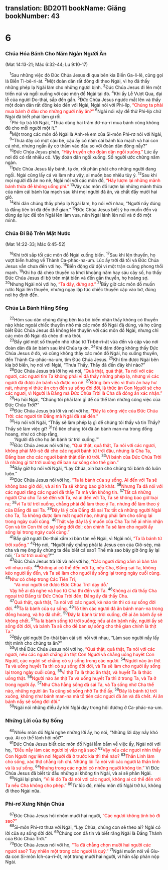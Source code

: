 translation: BD2011
bookName: Giăng 
bookNumber: 43
-------

<div class="title"><h1>6</h1><h3>Chúa Hóa Bánh Cho Năm Ngàn Người Ăn</h3><p>(Mat 14:13-21; Mác 6:32-44; Lu 9:10-17)</p></div>
<span class="verse gi_6_1"> <sup>1</sup>Sau những việc đó Ðức Chúa Jesus đi qua bên kia Biển Ga-li-lê, cũng gọi là Biển Ti-bê-ri-át. </span>
<span class="verse gi_6_2"><sup>2</sup>Một đoàn dân rất đông đi theo Ngài, vì họ đã thấy những phép lạ Ngài làm cho những người bịnh. </span>
<span class="verse gi_6_3"><sup>3</sup>Ðức Chúa Jesus đi lên một triền núi và ngồi xuống với các môn đồ Ngài tại đó. </span>
<span class="verse gi_6_4"><sup>4</sup>Khi ấy Lễ Vượt Qua, đại lễ của người Do-thái, sắp đến gần. </span>
<span class="verse gi_6_5"><sup>5</sup>Ðức Chúa Jesus ngước mắt lên và thấy một đoàn dân rất đông kéo đến với Ngài, Ngài nói với Phi-líp, <font color="red">“Chúng ta phải mua bánh ở đâu cho những người nầy ăn?”</font></span>
<span class="verse gi_6_6"><sup>6</sup>Ngài nói vậy để thử Phi-líp chứ Ngài đã biết phải làm gì rồi.<br/></span>
<span class="verse gi_6_7"> <sup>7</sup>Phi-líp trả lời Ngài, “Thưa dùng hai trăm đơ-na-ri mua bánh cũng không đủ cho mỗi người một ít.”<br/></span>
<span class="verse gi_6_8"> <sup>8</sup>Một trong các môn đồ Ngài là Anh-rê em của Si-môn Phi-rơ nói với Ngài, <br/></span>
<span class="verse gi_6_9"> <sup>9</sup>“Thưa đây có một cậu bé, cậu ấy có năm cái bánh lúa mạch và hai con cá nhỏ, nhưng ngần ấy có thấm vào đâu so với đoàn dân đông nầy?”<br/></span>
<span class="verse gi_6_10"> <sup>10</sup>Ðức Chúa Jesus phán, <font color="red">“Hãy truyền cho đoàn dân ngồi xuống.”</font> Lúc ấy nơi đó có rất nhiều cỏ. Vậy đoàn dân ngồi xuống. Số người ước chừng năm ngàn. <br/></span>
<span class="verse gi_6_11"> <sup>11</sup>Ðức Chúa Jesus lấy bánh, tạ ơn, rồi phân phát cho những người đang ngồi. Ngài cũng lấy cá và làm như vậy, ai muốn bao nhiêu tùy ý. </span>
<span class="verse gi_6_12"><sup>12</sup>Sau khi mọi người đã ăn no nê, Ngài nói với các môn đồ, <font color="red">“Hãy lượm lại những mảnh bánh thừa để không uổng phí.”</font></span>
<span class="verse gi_6_13"><sup>13</sup>Vậy các môn đồ lượm lại những mảnh thừa của năm cái bánh lúa mạch sau khi mọi người đã ăn, và chất đầy mười hai giỏ.<br/></span>
<span class="verse gi_6_14"> <sup>14</sup>Khi dân chúng thấy phép lạ Ngài làm, họ nói với nhau, “Người nầy đúng là đấng tiên tri đã đến thế gian.” </span>
<span class="verse gi_6_15"><sup>15</sup>Ðức Chúa Jesus biết ý họ muốn đến và dùng áp lực để tôn Ngài lên làm vua, nên Ngài lánh lên núi và ở đó một mình.<br/></span>
<div class="title"><h3>Chúa Ði Bộ Trên Mặt Nước</h3><p>(Mat 14:22-33; Mác 6:45-52)</p></div>
<span class="verse gi_6_16"> <sup>16</sup>Khi trời sắp tối các môn đồ Ngài xuống biển. </span>
<span class="verse gi_6_17"><sup>17</sup>Sau khi lên thuyền, họ vượt biển hướng về Thành Ca-phác-na-um. Lúc ấy trời đã tối và Ðức Chúa Jesus vẫn chưa đến với họ. </span>
<span class="verse gi_6_18"><sup>18</sup>Biển động dữ dội vì một trận cuồng phong thổi mạnh. </span>
<span class="verse gi_6_19"><sup>19</sup>Khi họ đã chèo thuyền ra khơi khoảng năm hay sáu cây số, họ thấy Ðức Chúa Jesus đi bộ trên mặt biển và đến gần thuyền, họ hoảng sợ. </span>
<span class="verse gi_6_20"><sup>20</sup>Nhưng Ngài nói với họ, <font color="red">“Ta đây, đừng sợ.”</font></span>
<span class="verse gi_6_21"><sup>21</sup>Bấy giờ các môn đồ muốn rước Ngài lên thuyền, nhưng ngay lập tức chiếc thuyền cập vào bờ, đúng nơi họ định đến.<br/></span>
<div class="title"><h3>Chúa Là Bánh Hằng Sống</h3></div>
<span class="verse gi_6_22"> <sup>22</sup>Hôm sau dân chúng đứng bên kia bờ biển nhận thấy không có thuyền nào khác ngoài chiếc thuyền nhỏ mà các môn đồ Ngài đã dùng, và họ cũng biết Ðức Chúa Jesus đã không lên thuyền với các môn đồ Ngài, nhưng chỉ các môn đồ Ngài đã chèo đi mà thôi.<br/></span>
<span class="verse gi_6_23"> <sup>23</sup>Bấy giờ một số thuyền nhỏ khác từ Ti-bê-ri-át vừa đến và cập vào nơi đoàn dân đã ăn bánh sau khi Chúa tạ ơn. </span>
<span class="verse gi_6_24"><sup>24</sup>Khi đám đông không thấy Ðức Chúa Jesus ở đó, và cũng không thấy các môn đồ Ngài, họ xuống thuyền, đến Thành Ca-phác-na-um, tìm Ðức Chúa Jesus. </span>
<span class="verse gi_6_25"><sup>25</sup>Khi tìm được Ngài bên kia bờ biển, họ nói với Ngài, “Thưa Thầy, Thầy đã đến đây khi nào?”<br/></span>
<span class="verse gi_6_26"> <sup>26</sup>Ðức Chúa Jesus trả lời họ và nói, <font color="red">“Quả thật, quả thật, Ta nói với các ngươi, các ngươi tìm Ta không phải vì đã thấy những phép lạ, nhưng vì các ngươi đã được ăn bánh và được no nê. </font></span>
<span class="verse gi_6_27"><sup>27</sup><font color="red">Ðừng làm việc vì thức ăn hay hư nát, nhưng vì thức ăn còn đến sự sống đời đời, là thức ăn Con Người sẽ cho các ngươi, vì Người là Ðấng mà Ðức Chúa Trời là Cha đã đóng ấn xác nhận.”</font><br/></span>
<span class="verse gi_6_28"> <sup>28</sup>Họ hỏi Ngài, “Chúng tôi phải làm gì để có thể làm những công việc của Ðức Chúa Trời?”<br/></span>
<span class="verse gi_6_29"> <sup>29</sup>Ðức Chúa Jesus trả lời và nói với họ, <font color="red">“Ðây là công việc của Ðức Chúa Trời: các ngươi tin Ðấng mà Ngài đã sai đến.”</font><br/></span>
<span class="verse gi_6_30"> <sup>30</sup>Họ nói với Ngài, “Thầy sẽ làm phép lạ gì để chúng tôi thấy và tin Thầy? Thầy sẽ làm việc gì? </span>
<span class="verse gi_6_31"><sup>31</sup>Tổ tiên chúng tôi đã ăn bánh man-na trong đồng hoang, như có chép rằng,<br/>  ‘Người đã cho họ ăn bánh từ trời xuống.’” <br/></span>
<span class="verse gi_6_32"> <sup>32</sup>Ðức Chúa Jesus nói với họ, <font color="red">“Quả thật, quả thật, Ta nói với các ngươi, không phải Mô-sê đã cho các ngươi bánh từ trời đâu, nhưng là Cha Ta, Ðấng ban cho các ngươi bánh thật đến từ trời. </font></span>
<span class="verse gi_6_33"><sup>33</sup><font color="red">Vì bánh của Ðức Chúa Trời là những gì từ trời xuống để ban sự sống cho thế gian.”</font><br/></span>
<span class="verse gi_6_34"> <sup>34</sup>Bấy giờ họ nói với Ngài, “Lạy Chúa, xin ban cho chúng tôi bánh đó luôn luôn.”<br/></span>
<span class="verse gi_6_35"> <sup>35</sup>Ðức Chúa Jesus nói với họ, <font color="red">“Ta là bánh của sự sống. Ai đến với Ta sẽ không bao giờ đói, và ai tin Ta sẽ không bao giờ khát. </font></span>
<span class="verse gi_6_36"><sup>36</sup><font color="red">Nhưng Ta đã nói với các ngươi rằng các ngươi đã thấy Ta mà vẫn không tin. </font></span>
<span class="verse gi_6_37"><sup>37</sup><font color="red">Tất cả những người Cha cho Ta sẽ đến với Ta, và ai đến với Ta, Ta sẽ không bao giờ loại ra; </font></span>
<span class="verse gi_6_38"><sup>38</sup><font color="red">vì Ta từ trời xuống, chẳng phải để làm theo ý Ta, nhưng để làm theo ý của Ðấng đã sai Ta. </font></span>
<span class="verse gi_6_39"><sup>39</sup><font color="red">Ðây là ý của Ðấng đã sai Ta: tất cả những người Ngài cho Ta, Ta không được làm mất người nào, nhưng phải làm cho sống lại trong ngày cuối cùng. </font></span>
<span class="verse gi_6_40"><sup>40</sup><font color="red">Thật vậy đây là ý muốn của Cha Ta: hễ ai nhìn nhận Con và tin Con thì có sự sống đời đời; còn chính Ta sẽ làm cho người ấy sống lại trong ngày cuối cùng.”</font><br/></span>
<span class="verse gi_6_41"> <sup>41</sup>Bấy giờ người Do-thái xầm xì bàn tán về Ngài, vì Ngài nói, <font color="red">“Ta là bánh từ trời xuống.”</font></span>
<span class="verse gi_6_42"><sup>42</sup>Họ nói, “Người nầy chẳng phải là Jesus con của Giô-sép, mà cha và mẹ ông ấy chúng ta đều biết cả sao? Thế mà sao bây giờ ông ấy lại nói, <font color="red">‘Ta từ trời xuống’</font>?’”<br/></span>
<span class="verse gi_6_43"> <sup>43</sup>Ðức Chúa Jesus trả lời và nói với họ, <font color="red">“Các ngươi đừng xầm xì bàn tán với nhau nữa. </font></span>
<span class="verse gi_6_44"><sup>44</sup><font color="red">Không ai có thể đến với Ta, nếu Cha, Ðấng sai Ta, không kéo người ấy đến, và Ta sẽ làm cho người ấy sống lại trong ngày cuối cùng. </font></span>
<span class="verse gi_6_45"><sup>45</sup><font color="red">Như có chép trong Các Tiên Tri,</font><br/>  <font color="red">‘Và mọi người sẽ được Ðức Chúa Trời dạy dỗ.’ </font><br/> <font color="red">Vậy hễ ai đã nghe và học từ Cha thì đến với Ta. </font></span>
<span class="verse gi_6_46"><sup>46</sup><font color="red">Không ai đã thấy Cha ngoại trừ Ðấng từ Ðức Chúa Trời đến; Ðấng ấy đã thấy Cha.</font><br/></span>
<span class="verse gi_6_47"> <sup>47</sup><font color="red">Quả thật, quả thật, Ta nói với các ngươi, kẻ nào tin thì có sự sống đời đời. </font></span>
<span class="verse gi_6_48"><sup>48</sup><font color="red">Ta là bánh của sự sống. </font></span>
<span class="verse gi_6_49"><sup>49</sup><font color="red">Tổ tiên các ngươi đã ăn bánh man-na trong đồng hoang, và họ đã chết. </font></span>
<span class="verse gi_6_50"><sup>50</sup><font color="red">Ðây là bánh từ trời xuống, để ai ăn bánh ấy sẽ không chết. </font></span>
<span class="verse gi_6_51"><sup>51</sup><font color="red">Ta là bánh sống từ trời xuống; nếu ai ăn bánh nầy, người ấy sẽ sống đời đời, và bánh Ta sẽ cho để ban sự sống cho thế gian chính là thịt Ta.”</font><br/></span>
<span class="verse gi_6_52"> <sup>52</sup>Bấy giờ người Do-thái bàn cãi sôi nổi với nhau, “Làm sao người nầy lấy thịt mình cho chúng ta ăn?”<br/></span>
<span class="verse gi_6_53"> <sup>53</sup>Vì thế Ðức Chúa Jesus nói với họ, <font color="red">“Quả thật, quả thật, Ta nói với các ngươi, nếu các ngươi chẳng ăn thịt Con Người và chẳng uống huyết Con Người, các ngươi sẽ chẳng có sự sống trong các ngươi. </font></span>
<span class="verse gi_6_54"><sup>54</sup><font color="red">Người nào ăn thịt Ta và uống huyết Ta thì có sự sống đời đời, và Ta sẽ làm cho người ấy sống lại trong ngày cuối cùng, </font></span>
<span class="verse gi_6_55"><sup>55</sup><font color="red">vì thịt Ta là thức ăn thật, và huyết Ta là thức uống thật. </font></span>
<span class="verse gi_6_56"><sup>56</sup><font color="red">Người nào ăn thịt Ta và uống huyết Ta thì ở trong Ta, và Ta ở trong người ấy. </font></span>
<span class="verse gi_6_57"><sup>57</sup><font color="red">Như Cha hằng sống đã sai Ta, và Ta sống nhờ Cha thể nào, những người ăn Ta cũng sẽ sống nhờ Ta thể ấy. </font></span>
<span class="verse gi_6_58"><sup>58</sup><font color="red">Ðây là bánh từ trời xuống, không như bánh man-na mà tổ tiên các ngươi đã ăn và đã chết. Ai ăn bánh nầy sẽ sống đời đời.”</font><br/></span>
<span class="verse gi_6_59"> <sup>59</sup>Ngài nói những điều ấy khi Ngài dạy trong hội đường ở Ca-phác-na-um.<br/></span>
<div class="title"><h3>Những Lời của Sự Sống</h3></div>
<span class="verse gi_6_60"> <sup>60</sup>Nhiều môn đồ Ngài nghe những lời ấy, họ nói, “Những lời dạy nầy khó quá. Ai có thể lãnh hội nổi?”<br/></span>
<span class="verse gi_6_61"> <sup>61</sup>Ðức Chúa Jesus biết các môn đồ Ngài lầm bầm về việc ấy, Ngài nói với họ, <font color="red">“Ðiều nầy làm các ngươi bị vấp ngã sao? </font></span>
<span class="verse gi_6_62"><sup>62</sup><font color="red">Vậy nếu các ngươi nhìn thấy Con Người ngự lên nơi Người đã ở trước kia thì thể nào? </font></span>
<span class="verse gi_6_63"><sup>63</sup><font color="red">Thần Linh làm cho sống, xác thịt chẳng ích chi. Những lời Ta nói với các ngươi là thần linh và là sự sống. </font></span>
<span class="verse gi_6_64"><sup>64</sup><font color="red">Nhưng trong các ngươi có những người không tin.”</font> Vì Ðức Chúa Jesus đã biết từ đầu những ai không tin Ngài, và ai sẽ phản Ngài.<br/></span>
<span class="verse gi_6_65"> <sup>65</sup>Ngài lại phán, <font color="red">“Vì lẽ đó Ta đã nói với các ngươi, không ai có thể đến với Ta nếu Cha không cho phép.” </font></span>
<span class="verse gi_6_66"><sup>66</sup>Từ lúc đó, nhiều môn đồ Ngài trở lui, không đi theo Ngài nữa.<br/></span>
<div class="title"><h3>Phi-rơ Xưng Nhận Chúa</h3></div>
<span class="verse gi_6_67"> <sup>67</sup>Ðức Chúa Jesus hỏi nhóm mười hai người, <font color="red">“Các ngươi không tính bỏ đi sao?”</font><br/></span>
<span class="verse gi_6_68"> <sup>68</sup>Si-môn Phi-rơ thưa với Ngài, “Lạy Chúa, chúng con sẽ theo ai? Ngài có lời của sự sống đời đời. </span>
<span class="verse gi_6_69"><sup>69</sup>Chúng con đã tin và biết rằng Ngài là Ðấng Thánh của Ðức Chúa Trời.” <br/></span>
<span class="verse gi_6_70"> <sup>70</sup>Ðức Chúa Jesus nói với họ, <font color="red">“Ta đã chẳng chọn mười hai người các ngươi sao? Tuy nhiên một trong các ngươi là quỷ.”</font></span>
<span class="verse gi_6_71"><sup>71</sup>Ngài muốn nói về Giu-đa con Si-môn Ích-ca-ri-ốt, một trong mười hai người, vì hắn sắp phản nộp Ngài.<br/></span>
